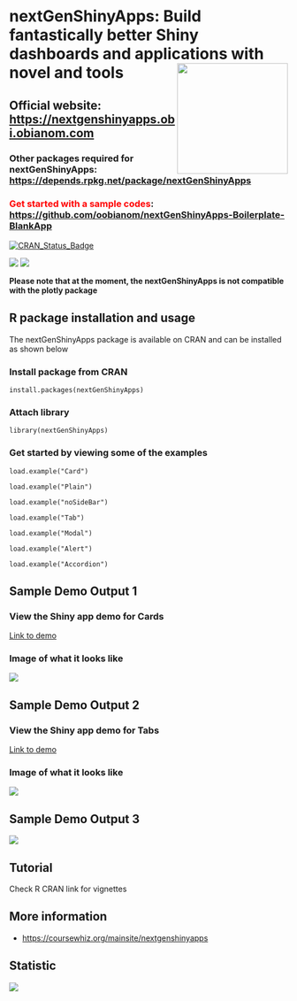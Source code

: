 # nextGenShinyApps: Build fantastically better Shiny dashboards and applications with novel and tools <img src="https://coursewhiz.org/shinyappsampleso/hex-nextGenShinyApps.png" width="200" align="right" >
## Official website: https://nextgenshinyapps.obi.obianom.com
### Other packages required for nextGenShinyApps: https://depends.rpkg.net/package/nextGenShinyApps

### <span style='color:red'>Get started with a sample codes</span>: <br>https://github.com/oobianom/nextGenShinyApps-Boilerplate-BlankApp



[![CRAN\_Status\_Badge](https://www.r-pkg.org/badges/version/nextGenShinyApps)](https://cran.r-project.org/package=nextGenShinyApps)

![](https://nextgenshinyapps.obi.obianom.com/nextgenshinyapp-3.png)
![](https://nextgenshinyapps.obi.obianom.com/designs/card-design.png)

__Please note that at the moment, the nextGenShinyApps is not compatible with the plotly package__

## R package installation and usage
The nextGenShinyApps package is available on CRAN and can be installed as shown below

### Install package from CRAN

`install.packages(nextGenShinyApps)`

### Attach library 

`library(nextGenShinyApps)`



### Get started by viewing some of the examples

`load.example("Card")`

`load.example("Plain")`

`load.example("noSideBar")`

`load.example("Tab")`

`load.example("Modal")`

`load.example("Alert")`

`load.example("Accordion")`


## Sample Demo Output 1

### View the Shiny app demo for Cards

[Link to demo](https://r2apps.shinyapps.io/nextgenshinyapps-card/)

### Image of what it looks like

![](https://nextgenshinyapps.obi.obianom.com/nextgenshinyapps.png)

## Sample Demo Output 2

### View the Shiny app demo for Tabs

[Link to demo](https://r2apps.shinyapps.io/nextgenshinyapps-tab/)

### Image of what it looks like

![](https://nextgenshinyapps.obi.obianom.com/nextgenshinyapps3.png)

## Sample Demo Output 3

![](https://nextgenshinyapps.obi.obianom.com/nextgenshinyapps1.png)


## Tutorial

Check R CRAN link for vignettes
 
## More information
 
 - https://coursewhiz.org/mainsite/nextgenshinyapps

## Statistic

[![](https://cranlogs.r-pkg.org/badges/nextGenShinyApps)](https://cran.r-project.org/package=nextGenShinyApps)



